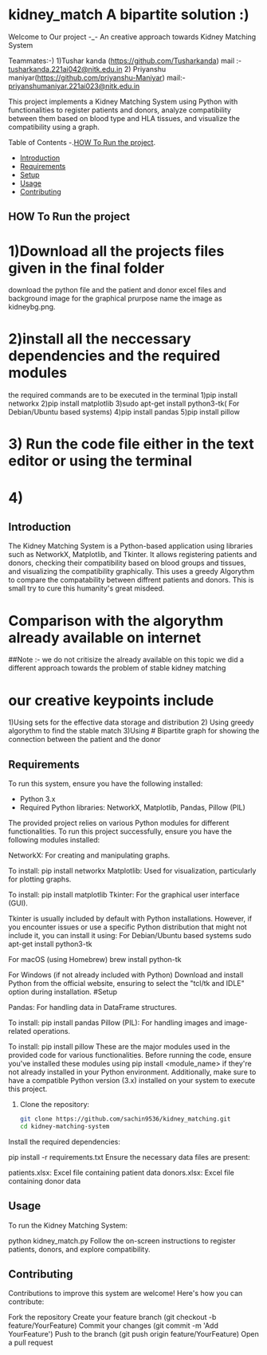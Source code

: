 # kidney_match A bipartite solution :)
Welcome to Our project -_-
An creative approach towards Kidney Matching System

Teammates:-) 1)Tushar kanda (https://github.com/Tusharkanda) 
            mail :- tusharkanda.221ai042@nitk.edu.in
            2) Priyanshu maniyar(https://github.com/priyanshu-Maniyar)
            mail:- priyanshumaniyar.221ai023@nitk.edu.in

This project implements a Kidney Matching System using Python with functionalities to register patients and donors, analyze compatibility between them based on blood type and HLA tissues, and visualize the compatibility using a graph.

Table of Contents
-.[HOW To Run the project](#how_to_run).
- [Introduction](#introduction)
- [Requirements](#requirements)
- [Setup](#setup)
- [Usage](#usage)
- [Contributing](#contributing)

## HOW To Run the project
# 1)Download all the projects files given in the final folder
download the python file and the patient and donor excel files and background image for the graphical prurpose name the image as kidneybg.png.
# 2)install all the neccessary dependencies and the required modules 
the required commands are to be executed in the terminal
1)pip install networkx
2)pip install matplotlib
3)sudo apt-get install python3-tk( For Debian/Ubuntu based systems)
4)pip install pandas
5)pip install pillow

 
# 3) Run the code file either in the text editor or using the terminal
# 4) 
## Introduction

The Kidney Matching System is a Python-based application using libraries such as NetworkX, Matplotlib, and Tkinter. It allows registering patients and donors, checking their compatibility based on blood groups and tissues, and visualizing the compatibility graphically.
This uses a greedy Algorythm to compare the compatability between diffrent patients and donors.
This is small try to cure this humanity's great misdeed.

# Comparison with the algorythm already available on internet 
##Note :- we do not critisize the already available on this topic
we did a different approach towards the problem of stable kidney matching 
# our creative keypoints include
1)Using sets for the effective data storage and distribution
2) Using greedy algorythm to find the stable match
3)Using # Bipartite graph for showing the connection between the patient and the donor 

## Requirements

To run this system, ensure you have the following installed:
- Python 3.x
- Required Python libraries: NetworkX, Matplotlib, Pandas, Pillow (PIL)

The provided project relies on various Python modules for different functionalities. To run this project successfully, ensure you have the following modules installed:

NetworkX: For creating and manipulating graphs.

To install: pip install networkx
Matplotlib: Used for visualization, particularly for plotting graphs.

To install: pip install matplotlib
Tkinter: For the graphical user interface (GUI).

Tkinter is usually included by default with Python installations. However, if you encounter issues or use a specific Python distribution that might not include it, you can install it using:
 For Debian/Ubuntu based systems
sudo apt-get install python3-tk

 For macOS (using Homebrew)
brew install python-tk

 For Windows (if not already included with Python)
Download and install Python from the official website, ensuring to select the "tcl/tk and IDLE" option during installation.
#Setup

Pandas: For handling data in DataFrame structures.

To install: pip install pandas
Pillow (PIL): For handling images and image-related operations.

To install: pip install pillow
These are the major modules used in the provided code for various functionalities. Before running the code, ensure you've installed these modules using pip install <module_name> if they're not already installed in your Python environment. Additionally, make sure to have a compatible Python version (3.x) installed on your system to execute this project.

1. Clone the repository:
   ```bash
   git clone https://github.com/sachin9536/kidney_matching.git
   cd kidney-matching-system
Install the required dependencies:

pip install -r requirements.txt
Ensure the necessary data files are present:

patients.xlsx: Excel file containing patient data
donors.xlsx: Excel file containing donor data

## Usage
To run the Kidney Matching System:

python kidney_match.py
Follow the on-screen instructions to register patients, donors, and explore compatibility.

## Contributing
Contributions to improve this system are welcome! Here's how you can contribute:

Fork the repository
Create your feature branch (git checkout -b feature/YourFeature)
Commit your changes (git commit -m 'Add YourFeature')
Push to the branch (git push origin feature/YourFeature)
Open a pull request
